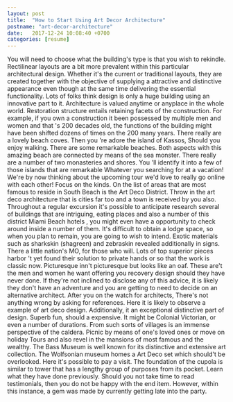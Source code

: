 ```yaml
---
layout: post
title:  "How to Start Using Art Decor Architecture"
postname: "art-decor-architecture"
date:   2017-12-24 10:08:40 +0700
categories: [resume]
---
```

You will need to choose what the building's type is that you wish to rekindle. Rectilinear layouts are a bit more prevalent within this particular architectural design. Whether it's the current or traditional layouts, they are created together with the objective of supplying a attractive and distinctive appearance even though at the same time delivering the essential functionality. Lots of folks think design is only a huge building using an innovative part to it. Architecture is valued anytime or anyplace in the whole world. Restoration structure entails retaining facets of the construction. For example, if you own a construction it been possessed by multiple men and women and that 's 200 decades old, the functions of the building might have been shifted dozens of times on the 200 many years. There really are a lovely beach coves. Then you 're adore the island of Kassos, Should you enjoy walking. There are some remarkable beaches. Both aspects with this amazing beach are connected by means of the sea monster. There really are a number of two monasteries and shores. You 'll identify it into a few of those islands that are remarkable Whatever you searching for at a vacation! We're by now thinking about the upcoming tour we'd love to really go online with each other! Focus on the kinds. On the list of areas that are most famous to reside in South Beach is the Art Deco District. Throw in the art deco architecture that is cities far too and a town is received by you also. Throughout a regular excursion it's possible to anticipate research several of buildings that are intriguing, eating places and also a number of this district Miami Beach hotels , you might even have a opportunity to check around inside a number of them. It's difficult to obtain a lodge space, so when you plan to remain, you are going to wish to intend. Exotic materials such as sharkskin (shagreen) and zebraskin revealed additionally in signs. There a little nation's MO, for those who will. Lots of top superior pieces harbor 't yet found their solution to private hands or so that the work is classic now. Picturesque inn't picturesque but looks like an oaf. These are't the men and women he want offering you recovery design should they have never done. If they're not inclined to disclose any of this advice, it is likely they don't have an adventure and you are getting to need to decide on an alternative architect. After you on the watch for architects, There's not anything wrong by asking for references. Here it is likely to observe a example of art deco design. Additionally, it an exceptional distinctive part of design. Superb fun, should a expensive. It might be Colonial Victorian, or even a number of durations. From such sorts of villages is an immense perspective of the caldera. Picnic by means of one's loved ones or move on holiday Tours and also revel in the mansions of most famous and the wealthy. The Bass Museum is well known for its distinctive and extensive art collection. The Wolfsonian museum homes a Art Deco set which should't be overlooked. Here it's possible to pay a visit. The foundation of the cupola is similar to tower that has a lengthy group of purposes from its pocket. Learn what they have done previously. Should you not take time to read testimonials, then you do not be happy with the end item. However, within this instance, a gem was made by currently getting late into the party.
